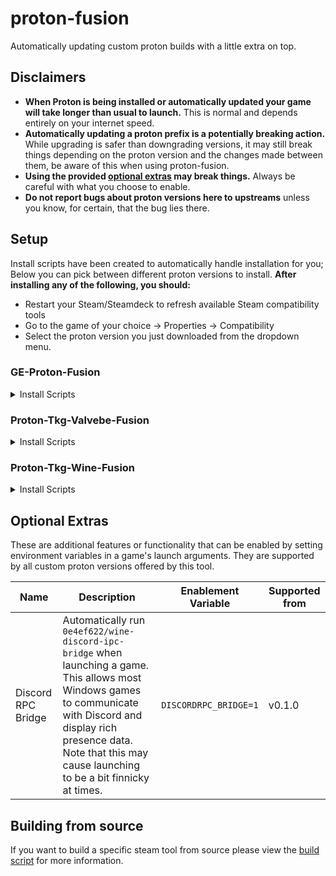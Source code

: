 # proton-fusion

Automatically updating custom proton builds with a little extra on top.

## Disclaimers

- **When Proton is being installed or automatically updated your game will take longer than usual to launch.** This is normal and depends entirely on your internet speed.
- **Automatically updating a proton prefix is a potentially breaking action.** While upgrading is safer than downgrading versions, it may still break things depending on the proton version and the changes made between them, be aware of this when using proton-fusion.
- **Using the provided [optional extras](#optional-extras) may break things.** Always be careful with what you choose to enable.
- **Do not report bugs about proton versions here to upstreams** unless you know, for certain, that the bug lies there.

## Setup

Install scripts have been created to automatically handle installation for you; Below you can pick between different proton versions to install. **After installing any of the following, you should:**
- Restart your Steam/Steamdeck to refresh available Steam compatibility tools
- Go to the game of your choice -> Properties -> Compatibility
- Select the proton version you just downloaded from the dropdown menu.


### GE-Proton-Fusion

<details>
<summary>Install Scripts</summary>

#### Native Steam & Steamdeck

```sh
curl -fsSL https://raw.githubusercontent.com/Blooym/proton-fusion/main/install.sh | sh -s GE-Proton-Fusion ~/.steam/root/compatibilitytools.d/GE-Proton-Fusion
```

#### Flatpak Steam

```sh
curl -fsSL https://raw.githubusercontent.com/Blooym/proton-fusion/main/install.sh | sh -s GE-Proton-Fusion ~/.var/app/com.valvesoftware.Steam/.steam/root/compatibilitytools.d/GE-Proton-Fusion
```

#### Snap Steam (Unsupported)

```sh
curl -fsSL https://raw.githubusercontent.com/Blooym/proton-fusion/main/install.sh | sh -s GE-Proton-Fusion ~/snap/steam/common/.steam/root/compatibilitytools.d/GE-Proton-Fusion
```
</details>

### Proton-Tkg-Valvebe-Fusion

<details>
<summary>Install Scripts</summary>

#### Native Steam & Steamdeck

```sh
curl -fsSL https://raw.githubusercontent.com/Blooym/proton-fusion/main/install.sh | sh -s Proton-Tkg-Valvebe-Fusion ~/.steam/root/compatibilitytools.d/Proton-Tkg-Valvebe-Fusion
```

#### Flatpak Steam

```sh
curl -fsSL https://raw.githubusercontent.com/Blooym/proton-fusion/main/install.sh | sh -s Proton-Tkg-Valvebe-Fusion ~/.var/app/com.valvesoftware.Steam/.steam/root/compatibilitytools.d/Proton-Tkg-Valvebe-Fusion
```

#### Snap Steam (Unsupported)

```sh
curl -fsSL https://raw.githubusercontent.com/Blooym/proton-fusion/main/install.sh | sh -s Proton-Tkg-Valvebe-Fusion ~/snap/steam/common/.steam/root/compatibilitytools.d/Proton-Tkg-Valvebe-Fusion
```

</details>

### Proton-Tkg-Wine-Fusion

<details>
<summary>Install Scripts</summary>

#### Native Steam & Steamdeck

```sh
curl -fsSL https://raw.githubusercontent.com/Blooym/proton-fusion/main/install.sh | sh -s Proton-Tkg-Wine-Fusion ~/.steam/root/compatibilitytools.d/Proton-Tkg-Wine-Fusion
```

#### Flatpak Steam

```sh
curl -fsSL https://raw.githubusercontent.com/Blooym/proton-fusion/main/install.sh | sh -s Proton-Tkg-Wine-Fusion ~/.var/app/com.valvesoftware.Steam/.steam/root/compatibilitytools.d/Proton-Tkg-Wine-Fusion
```

#### Snap Steam (Unsupported)

```sh
curl -fsSL https://raw.githubusercontent.com/Blooym/proton-fusion/main/install.sh | sh -s Proton-Tkg-Wine-Fusion ~/snap/steam/common/.steam/root/compatibilitytools.d/Proton-Tkg-Wine-Fusion
```

</details>

## Optional Extras

These are additional features or functionality that can be enabled by setting environment variables in a game's launch arguments. They are supported by all custom proton versions offered by this tool.

| Name               | Description                                                                                                                                                                                                                              | Enablement Variable   | Supported from |
| ------------------ | ---------------------------------------------------------------------------------------------------------------------------------------------------------------------------------------------------------------------------------------- | --------------------- | -------------- |
| Discord RPC Bridge | Automatically run `0e4ef622/wine-discord-ipc-bridge` when launching a game. This allows most Windows games to communicate with Discord and display rich presence data. Note that this may cause launching to be a bit finnicky at times. | `DISCORDRPC_BRIDGE=1` | v0.1.0         |

## Building from source

If you want to build a specific steam tool from source please view the [build script](./build.sh) for more information.